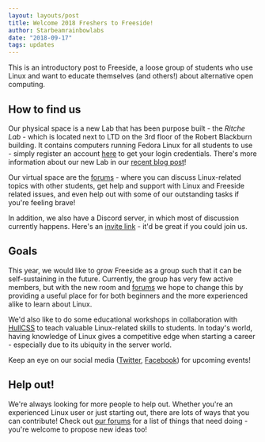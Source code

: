 ```yaml
---
layout: layouts/post
title: Welcome 2018 Freshers to Freeside!
author: Starbeamrainbowlabs
date: "2018-09-17"
tags: updates
---
```


This is an introductory post to Freeside, a loose group of students who use Linux and want to educate themselves (and others!) about alternative open computing.

## How to find us
Our physical space is a new Lab that has been purpose built - the _Ritche Lab_ - which is located next to LTD on the 3rd floor of the Robert Blackburn building. It contains computers running Fedora Linux for all students to use - simply register an account [here](https://profiles.freeside.co.uk/join) to get your login credentials. There's more information about our new Lab in our [recent blog post](https://freeside.co.uk/2018/04/15/freeside-is-now-open)!

Our virtual space are the [forums](https://forums.freeside.co.uk/) - where you can discuss Linux-related topics with other students, get help and support with Linux and Freeside related issues, and even help out with some of our outstanding tasks if you're feeling brave!

In addition, we also have a Discord server, in which most of discussion currently happens. Here's an [invite link](http://discord.freeside.co.uk/) - it'd be great if you could join us.


## Goals
This year, we would like to grow Freeside as a group such that it can be self-sustaining in the future. Currently, the group has very few active members, but with the new room and [forums](https://forums.freeside.co.uk/) we hope to change this by providing a useful place for for both beginners and the more experienced alike to learn about Linux.

We'd also like to do some educational workshops in collaboration with [HullCSS](http://hullcss.org/) to teach valuable Linux-related skills to students. In today's world, having knowledge of Linux gives a competitive edge when starting a career - especially due to its ubiquity in the server world.

Keep an eye on our social media ([Twitter](https://twitter.com/freesidehull), [Facebook](https://www.facebook.com/freesideHull/)) for upcoming events!

## Help out!
We're always looking for more people to help out. Whether you're an experienced Linux user or just starting out, there are lots of ways that you can contribute! Check out [our forums](https://forums.freeside.co.uk) for a list of things that need doing - you're welcome to propose new ideas too!
